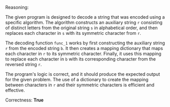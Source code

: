 Reasoning:

The given program is designed to decode a string that was encoded using a specific algorithm. The algorithm constructs an auxiliary string `r` consisting of distinct letters from the original string `s` in alphabetical order, and then replaces each character in `s` with its symmetric character from `r`.

The decoding function `func_1` works by first constructing the auxiliary string `r` from the encoded string `b`. It then creates a mapping dictionary that maps each character in `r` to its symmetric character. Finally, it uses this mapping to replace each character in `b` with its corresponding character from the reversed string `r`.

The program's logic is correct, and it should produce the expected output for the given problem. The use of a dictionary to create the mapping between characters in `r` and their symmetric characters is efficient and effective.

Correctness: **True**